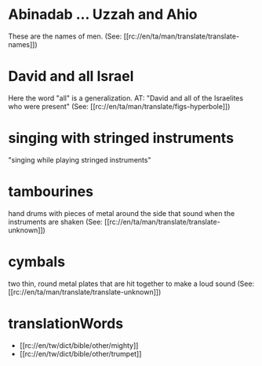 # Abinadab ... Uzzah and Ahio

These are the names of men. (See: [[rc://en/ta/man/translate/translate-names]])

# David and all Israel

Here the word "all" is a generalization. AT: "David and all of the Israelites who were present" (See: [[rc://en/ta/man/translate/figs-hyperbole]])

# singing with stringed instruments

"singing while playing stringed instruments"

# tambourines

hand drums with pieces of metal around the side that sound when the instruments are shaken (See: [[rc://en/ta/man/translate/translate-unknown]])

# cymbals

two thin, round metal plates that are hit together to make a loud sound (See: [[rc://en/ta/man/translate/translate-unknown]])

# translationWords

* [[rc://en/tw/dict/bible/other/mighty]]
* [[rc://en/tw/dict/bible/other/trumpet]]